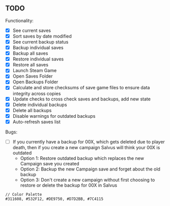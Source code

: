 ## TODO

Functionality:

- [x] See current saves
- [x] Sort saves by date modified
- [x] See current backup status
- [x] Backup individual saves
- [x] Backup all saves
- [x] Restore individual saves
- [x] Restore all saves
- [x] Launch Steam Game
- [x] Open Saves Folder
- [x] Open Backups Folder
- [x] Calculate and store checksums of save game files to ensure data integrity across copies
- [x] Update checks to cross check saves and backups, add new state
- [x] Delete individual backups
- [x] Delete all backups
- [x] Disable warnings for outdated backups
- [x] Auto-refresh saves list

Bugs:

- [ ] If you currently have a backup for 00X, which gets deleted due to player death, then if you create a new campaign Salvus will think your 00X is outdated
  - Option 1: Restore outdated backup which replaces the new Campaign save you created
  - Option 2: Backup the new Campaign save and forget about the old backup
  - Option 3: Don't create a new campaign without first choosing to restore or delete the backup for 00X in Salvus

```
// Color Palette
#311608, #532F12, #DE9750, #D7D2BB, #7C4115
```
